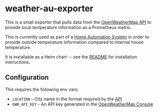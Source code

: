 # weather-au-exporter

This is a small exporter that pulls data from the [OpenWeatherMap API](https://openweathermap.org/) to provide local temperature information as a Prometheus metric.

This is currently used as part of a [Home Automation System](https://github.com/seanson/2018-pyconau-homekit-python) in order to provide outside temperature information compared to internal house temperature.

It is installable as a Helm chart -- see the [README](./helm/weather-au-exporter) for installation instructions.


## Configuration

This requires the following env vars:
- `LOCATION` - City name in the format required by the [API](https://openweathermap.org/current#name)
- `OWM_API_KEY` - An API key generated in the [OpenWeatherMap Console](https://home.openweathermap.org/api_keys)
